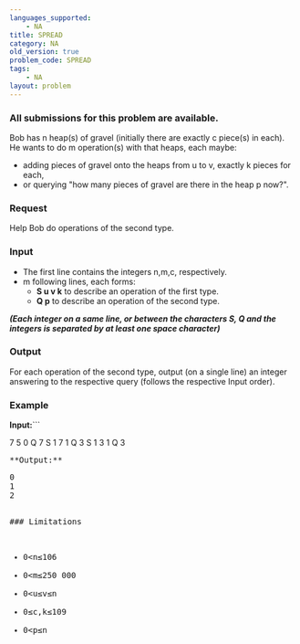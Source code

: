 ```yaml
---
languages_supported:
    - NA
title: SPREAD
category: NA
old_version: true
problem_code: SPREAD
tags:
    - NA
layout: problem
---
```

###  All submissions for this problem are available. 

Bob has n heap(s) of gravel (initially there are exactly c piece(s) in each). He wants to do m operation(s) with that heaps, each maybe:

- adding pieces of gravel onto the heaps from u to v, exactly k pieces for each,
- or querying "how many pieces of gravel are there in the heap p now?".

### Request

Help Bob do operations of the second type.

### Input

- The first line contains the integers n,m,c, respectively.
- m following lines, each forms: 
  - **S u v k** to describe an operation of the first type.
  - **Q p** to describe an operation of the second type.

**_(Each integer on a same line, or between the characters S, Q and the integers is separated by at least one space character)_**
### Output

For each operation of the second type, output (on a single line) an integer answering to the respective query (follows the respective Input order).

### Example

**Input:**```

7 5 0
Q 7
S 1 7 1
Q 3
S 1 3 1
Q 3

<pre>**Output:**<pre>
0
1
2

</pre>### Limitations
- 0<n≤106
- 0<m≤250 000
- 0<u≤v≤n
- 0≤c,k≤109
- 0<p≤n
